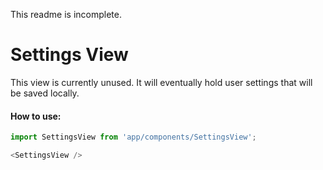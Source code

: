This readme is incomplete.

Settings View
=========

This view is currently unused.  It will eventually hold user settings that will be saved locally.

#### How to use:

```js
import SettingsView from 'app/components/SettingsView';

<SettingsView />
```
